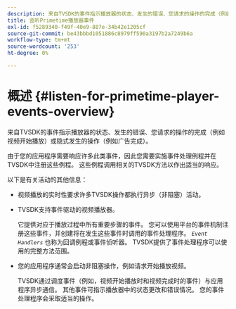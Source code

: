 ```yaml
---
description: 来自TVSDK的事件指示播放器的状态、发生的错误、您请求的操作的完成（例如视频开始播放）或隐式发生的操作（例如广告完成）。
title: 监听Primetime播放器事件
exl-id: f5289340-f49f-40e9-887e-34b42e1205cf
source-git-commit: be43bbbd1051886c8979ff590a3197b2a7249b6a
workflow-type: tm+mt
source-wordcount: '253'
ht-degree: 0%

---
```


# 概述 {#listen-for-primetime-player-events-overview}

来自TVSDK的事件指示播放器的状态、发生的错误、您请求的操作的完成（例如视频开始播放）或隐式发生的操作（例如广告完成）。

由于您的应用程序需要响应许多此类事件，因此您需要实施事件处理例程并在TVSDK中注册这些例程。 这些例程调用相关的TVSDK方法以作出适当的响应。

以下是有关活动的其他信息：

* 视频播放的实时性要求许多TVSDK操作都执行异步（非阻塞）活动。
* TVSDK支持事件驱动的视频播放器。

   它提供对应于播放过程中所有重要步骤的事件。 您可以使用平台的事件机制注册这些事件，并创建将在发生这些事件时调用的事件处理程序。 *`Event Handlers`* 也称为回调例程或事件侦听器。 TVSDK提供了事件处理程序可以使用的完整方法范围。
* 您的应用程序通常会启动非阻塞操作，例如请求开始播放视频。

   TVSDK通过调度事件（例如，视频开始播放时和视频完成时的事件）与应用程序异步通信。 其他事件可指示播放器中的状态更改和错误情况。 您的事件处理程序会采取适当的操作。
